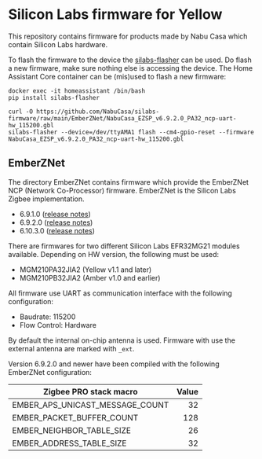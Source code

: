 # Silicon Labs firmware for Yellow

This repository contains firmware for products made by Nabu Casa
which contain Silicon Labs hardware.

To flash the firmware to the device the [silabs-flasher](https://github.com/agners/silabs-flasher/)
can be used. Do flash a new firmware, make sure nothing else is accessing
the device. The Home Assistant Core container can be (mis)used to flash
a new firmware:

```
docker exec -it homeassistant /bin/bash
pip install silabs-flasher

curl -O https://github.com/NabuCasa/silabs-firmware/raw/main/EmberZNet/NabuCasa_EZSP_v6.9.2.0_PA32_ncp-uart-hw_115200.gbl
silabs-flasher --device=/dev/ttyAMA1 flash --cm4-gpio-reset --firmware NabuCasa_EZSP_v6.9.2.0_PA32_ncp-uart-hw_115200.gbl
```

## EmberZNet

The directory EmberZNet contains firmware which provide the EmberZNet
NCP (Network Co-Processor) firmware. EmberZNet is the Silicon Labs Zigbee
implementation.

  * 6.9.1.0 ([release notes](https://www.silabs.com/documents/public/release-notes/emberznet-release-notes-6.9.1.0.pdf))
  * 6.9.2.0 ([release notes](https://www.silabs.com/documents/public/release-notes/emberznet-release-notes-6.9.2.0.pdf))
  * 6.10.3.0 ([release notes](https://www.silabs.com/documents/public/release-notes/emberznet-release-notes-6.10.3.0.pdf))

There are firmwares for two different Silicon Labs EFR32MG21 modules available.
Depending on HW version, the following must be used:

 * MGM210PA32JIA2 (Yellow v1.1 and later)
 * MGM210PB32JIA2 (Amber v1.0 and earlier)

All firmware use  UART as communication interface with the following
configuration:
 * Baudrate: 115200
 * Flow Control: Hardware

By default the internal on-chip antenna is used. Firmware with use the external
antenna are marked with `_ext`.

Version 6.9.2.0 and newer have been compiled with the following EmberZNet configuration:

| Zigbee PRO stack macro           |   Value |
| -------------------------------- | ------: |
| EMBER_APS_UNICAST_MESSAGE_COUNT  |      32 |
| EMBER_PACKET_BUFFER_COUNT        |     128 |
| EMBER_NEIGHBOR_TABLE_SIZE        |      26 |
| EMBER_ADDRESS_TABLE_SIZE         |      32 |

